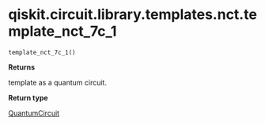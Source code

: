 <span id="qiskit-circuit-library-templates-nct-template-nct-7c-1" />

# qiskit.circuit.library.templates.nct.template\_nct\_7c\_1

<span id="undefined" />

`template_nct_7c_1()`

**Returns**

template as a quantum circuit.

**Return type**

[QuantumCircuit](qiskit.circuit.QuantumCircuit#qiskit.circuit.QuantumCircuit "qiskit.circuit.QuantumCircuit")
